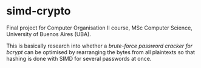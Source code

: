 # simd-crypto

Final project for Computer Organisation II course, MSc Computer Science,
University of Buenos Aires (UBA).

This is basically research into whether a *brute-force password cracker for bcrypt*
can be optimised by rearranging the bytes from all plaintexts so that hashing
is done with SIMD for several passwords at once.